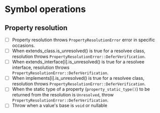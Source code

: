 # Symbol operations

## Property resolution

* [ ] Property resolution throws `PropertyResolutionError` error in specific occasions.
* [ ] When extends_class.is_unresolved() is true for a resolvee class, resolution throws `PropertyResolutionError::DeferVerification`.
* [ ] When extends_interface[i].is_unresolved() is true for a resolvee interface, resolution throws `PropertyResolutionError::DeferVerification`.
* [ ] When implements[i].is_unresolved() is true for a resolvee class, resolution throws `PropertyResolutionError::DeferVerification`.
* [ ] When the static type of a property (`property_static_type()`) to be returned from the resolution is `Unresolved`, throw `PropertyResolutionError::DeferVerification`.
* [ ] Throw when a value's base is `void` or nullable
